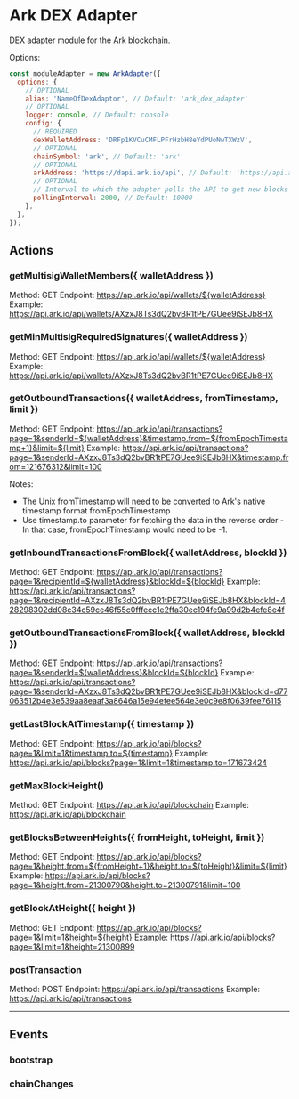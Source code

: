 # Ark DEX Adapter

DEX adapter module for the Ark blockchain.

Options:

```js
const moduleAdapter = new ArkAdapter({
  options: {
    // OPTIONAL
    alias: 'NameOfDexAdaptor', // Default: 'ark_dex_adapter'
    // OPTIONAL
    logger: console, // Default: console
    config: {
      // REQUIRED
      dexWalletAddress: 'DRFp1KVCuCMFLPFrHzbH8eYdPUoNwTXWzV',
      // OPTIONAL
      chainSymbol: 'ark', // Default: 'ark'
      // OPTIONAL
      arkAddress: 'https://dapi.ark.io/api', // Default: 'https://api.ark.io/api'
      // OPTIONAL
      // Interval to which the adapter polls the API to get new blocks
      pollingInterval: 2000, // Default: 10000
    },
  },
});
```

## Actions

### getMultisigWalletMembers({ walletAddress })

Method: GET
Endpoint: https://api.ark.io/api/wallets/${walletAddress}
Example: https://api.ark.io/api/wallets/AXzxJ8Ts3dQ2bvBR1tPE7GUee9iSEJb8HX

### getMinMultisigRequiredSignatures({ walletAddress })

Method: GET
Endpoint: https://api.ark.io/api/wallets/${walletAddress}
Example: https://api.ark.io/api/wallets/AXzxJ8Ts3dQ2bvBR1tPE7GUee9iSEJb8HX

### getOutboundTransactions({ walletAddress, fromTimestamp, limit })

Method: GET
Endpoint: https://api.ark.io/api/transactions?page=1&senderId=${walletAddress}&timestamp.from=${fromEpochTimestamp+1}&limit=${limit}
Example: https://api.ark.io/api/transactions?page=1&senderId=AXzxJ8Ts3dQ2bvBR1tPE7GUee9iSEJb8HX&timestamp.from=121676312&limit=100

Notes:

- The Unix fromTimestamp will need to be converted to Ark's native timestamp format fromEpochTimestamp
- Use timestamp.to parameter for fetching the data in the reverse order - In that case, fromEpochTimestamp would need to be -1.

### getInboundTransactionsFromBlock({ walletAddress, blockId })

Method: GET
Endpoint: https://api.ark.io/api/transactions?page=1&recipientId=${walletAddress}&blockId=${blockId}
Example: https://api.ark.io/api/transactions?page=1&recipientId=AXzxJ8Ts3dQ2bvBR1tPE7GUee9iSEJb8HX&blockId=428298302dd08c34c59ce46f55c0fffecc1e2ffa30ec194fe9a99d2b4efe8e4f

### getOutboundTransactionsFromBlock({ walletAddress, blockId })

Method: GET
Endpoint: https://api.ark.io/api/transactions?page=1&senderId=${walletAddress}&blockId=${blockId}
Example: https://api.ark.io/api/transactions?page=1&senderId=AXzxJ8Ts3dQ2bvBR1tPE7GUee9iSEJb8HX&blockId=d77063512b4e3e539aa8eaaf3a8646a15e94efee564e3e0c9e8f0639fee76115

### getLastBlockAtTimestamp({ timestamp })

Method: GET
Endpoint: https://api.ark.io/api/blocks?page=1&limit=1&timestamp.to=${timestamp}
Example: https://api.ark.io/api/blocks?page=1&limit=1&timestamp.to=171673424

### getMaxBlockHeight()

Method: GET
Endpoint: https://api.ark.io/api/blockchain
Example: https://api.ark.io/api/blockchain

### getBlocksBetweenHeights({ fromHeight, toHeight, limit })

Method: GET
Endpoint: https://api.ark.io/api/blocks?page=1&height.from=${fromHeight+1}&height.to=${toHeight}&limit=${limit}
Example: https://api.ark.io/api/blocks?page=1&height.from=21300790&height.to=21300791&limit=100

### getBlockAtHeight({ height })

Method: GET
Endpoint: https://api.ark.io/api/blocks?page=1&limit=1&height=${height}
Example: https://api.ark.io/api/blocks?page=1&limit=1&height=21300899

### postTransaction

Method: POST
Endpoint: https://api.ark.io/api/transactions
Example: https://api.ark.io/api/transactions

---

## Events

### bootstrap

### chainChanges
